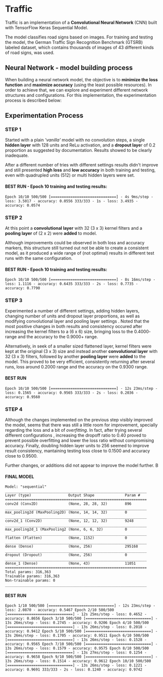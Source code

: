 # Traffic
Traffic is an implementation of a **Convolutional Neural Network** (CNN) built with TensorFlow Keras Sequential Model.

The model classifies road signs based on images. For training and testing the model, the German Traffic Sign Recognition Benchmark (GTSRB) labeled dataset, which contains thousands of images of 43 different kinds of road signs, was used.

## Neural Network - model building process
When building a neural network model, the objective is to **minimize the loss function** and **maximize accuracy** (using the least possible resources). In order to achieve that, we can explore and experiment different network structures and configurations. For this implementation, the experimentation process is described below:

## Experimentation Process 

### STEP 1
Started with a plain *'vanilla'* model with no convolution steps, a single **hidden layer** with 128 units and ReLu activation, and a **dropout laye**r of 0.2 proportion as suggested by documentation. Results showed to be clearly inadequate.

After a different number of tries with different settings results didn't improve and still presented **high loss** and **low accuracy** in both training and testing, even with quadrupled units (512) or multi hidden layers were set.

#### BEST RUN - Epoch 10 training and testing results: 

`Epoch 10/10
500/500 [==============================] - 4s 9ms/step - loss: 3.5017 - accuracy: 0.0556
333/333 - 1s - loss: 3.4935 - accuracy: 0.0574`


### STEP 2
At this point a **convolutional layer** with 32 (3 x 3) kernel filters and a **pooling layer** of (2 x 2) were **added** to model. 

Although improvements could be observed in both loss and accuracy markers, this structure still turned out not be able to create a consistent model, as it produced a wide range of (not optimal) results in different test runs with the same configuration.

#### BEST RUN - Epoch 10 training and testing results:
`Epoch 10/10
500/500 [==============================] - 8s 16ms/step - loss: 1.1116 - accuracy: 0.6435
333/333 - 2s - loss: 0.7735 - accuracy: 0.7790`

### STEP 3
Experimented a number of different settings, adding hidden layers, changing number of units and dropout layer proportions, as well as modifying convolutional layer and pooling layer settings . Noted that the most positive changes in both results and consistency occured after increasing the kernel filters to a (6 x 6) size, bringing loss to the 0.4000- range and the accuracy to the 0.9000+ range.

Alternatively, in seek of a smaller sized flattened layer, kernel filters were kept at the original (3 x 3) size and instead another **convolutional layer** with 32 (3 x 3) filters, followed by another **pooling layer** were **added** to the model. This proved to be very efficient, consistently returning after several runs, loss around 0.2000 range and the accuracy on the 0.9300 range.

#### BEST RUN
`Epoch 10/10
500/500 [==============================] - 12s 23ms/step - loss: 0.1565 - accuracy: 0.9565
333/333 - 2s - loss: 0.2036 - accuracy: 0.9560`

### STEP 4
Although the changes implemented on the previous step visibly improved the model, seems that there was still a little room for improvement, specially regarding the loss and a bit of *overfitting*. In fact, after trying several different configurations , increasing the dropoff ratio to 0.40 proved to prevent possible overfitting and lower the loss ratio without compromising accuracy. Finally, doubling hidden layer units to 256 seemed to improve result consistency, mantaining testing loss close to 0.1500 and accuracy close to 0.9500.

Further changes, or additions did not appear to improve the model further. B


#### FINAL MODEL
```
Model: "sequential"
_________________________________________________________________
Layer (type)                 Output Shape              Param #   
=================================================================
conv2d (Conv2D)              (None, 28, 28, 32)        896       
_________________________________________________________________
max_pooling2d (MaxPooling2D) (None, 14, 14, 32)        0         
_________________________________________________________________
conv2d_1 (Conv2D)            (None, 12, 12, 32)        9248      
_________________________________________________________________
max_pooling2d_1 (MaxPooling2 (None, 6, 6, 32)          0         
_________________________________________________________________
flatten (Flatten)            (None, 1152)              0         
_________________________________________________________________
dense (Dense)                (None, 256)               295168    
_________________________________________________________________
dropout (Dropout)            (None, 256)               0         
_________________________________________________________________
dense_1 (Dense)              (None, 43)                11051     
=================================================================
Total params: 316,363
Trainable params: 316,363
Non-trainable params: 0
_________________________________________________________________
```

#### BEST RUN

`Epoch 1/10
500/500 [==============================] - 12s 23ms/step - loss: 2.0870 - accuracy: 0.5467
Epoch 2/10
500/500 [==============================] - 12s 25ms/step - loss: 0.4652 - accuracy: 0.8656
Epoch 3/10
500/500 [==============================] - 13s 26ms/step - loss: 0.2745 - accuracy: 0.9206
Epoch 4/10
500/500 [==============================] - 13s 26ms/step - loss: 0.2018 - accuracy: 0.9412
Epoch 5/10
500/500 [==============================] - 13s 26ms/step - loss: 0.1705 - accuracy: 0.9511
Epoch 6/10
500/500 [==============================] - 13s 26ms/step - loss: 0.1528 - accuracy: 0.9565
Epoch 7/10
500/500 [==============================] - 13s 26ms/step - loss: 0.1579 - accuracy: 0.9575
Epoch 8/10
500/500 [==============================] - 13s 27ms/step - loss: 0.1254 - accuracy: 0.9658
Epoch 9/10
500/500 [==============================] - 13s 26ms/step - loss: 0.1514 - accuracy: 0.9612
Epoch 10/10
500/500 [==============================] - 13s 26ms/step - loss: 0.1221 - accuracy: 0.9691
333/333 - 2s - loss: 0.1240 - accuracy: 0.9742`
